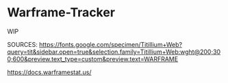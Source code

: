 # Warframe-Tracker
WIP

SOURCES:
https://fonts.google.com/specimen/Titillium+Web?query=tit&sidebar.open=true&selection.family=Titillium+Web:wght@200;300;600&preview.text_type=custom&preview.text=WARFRAME

https://docs.warframestat.us/